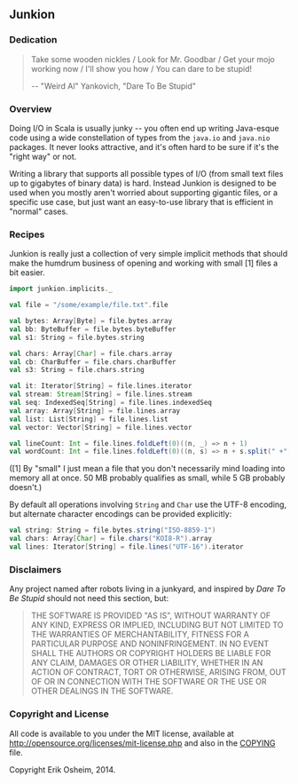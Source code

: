 ## Junkion

### Dedication

> Take some wooden nickles / Look for Mr. Goodbar /
> Get your mojo working now / I'll show you how /
> You can dare to be stupid!
>
> -- "Weird Al" Yankovich, "Dare To Be Stupid"

### Overview

Doing I/O in Scala is usually junky -- you often end up writing
Java-esque code using a wide constellation of types from the `java.io`
and `java.nio` packages. It never looks attractive, and it's often hard
to be sure if it's the "right way" or not.

Writing a library that supports all possible types of I/O (from small
text files up to gigabytes of binary data) is hard. Instead Junkion is
designed to be used when you mostly aren't worried about supporting
gigantic files, or a specific use case, but just want an easy-to-use
library that is efficient in "normal" cases.

### Recipes

Junkion is really just a collection of very simple implicit methods
that should make the humdrum business of opening and working with
small [1] files a bit easier.

```scala
import junkion.implicits._

val file = "/some/example/file.txt".file

val bytes: Array[Byte] = file.bytes.array
val bb: ByteBuffer = file.bytes.byteBuffer
val s1: String = file.bytes.string

val chars: Array[Char] = file.chars.array
val cb: CharBuffer = file.chars.charBuffer
val s3: String = file.chars.string

val it: Iterator[String] = file.lines.iterator
val stream: Stream[String] = file.lines.stream
val seq: IndexedSeq[String] = file.lines.indexedSeq
val array: Array[String] = file.lines.array
val list: List[String] = file.lines.list
val vector: Vector[String] = file.lines.vector

val lineCount: Int = file.lines.foldLeft(0)((n, _) => n + 1)
val wordCount: Int = file.lines.foldLeft(0)((n, s) => n + s.split(" +").length)
```

([1] By "small" I just mean a file that you don't necessarily mind
loading into memory all at once. 50 MB probably qualifies as small,
while 5 GB probably doesn't.)

By default all operations involving `String` and `Char` use the UTF-8
encoding, but alternate character encodings can be provided explicitly:

```scala
val string: String = file.bytes.string("ISO-8859-1")
val chars: Array[Char] = file.chars("KOI8-R").array
val lines: Iterator[String] = file.lines("UTF-16").iterator
```

### Disclaimers

Any project named after robots living in a junkyard, and inspired by
*Dare To Be Stupid* should not need this section, but:

> THE SOFTWARE IS PROVIDED "AS IS", WITHOUT WARRANTY OF ANY KIND, EXPRESS OR
> IMPLIED, INCLUDING BUT NOT LIMITED TO THE WARRANTIES OF MERCHANTABILITY,
> FITNESS FOR A PARTICULAR PURPOSE AND NONINFRINGEMENT. IN NO EVENT SHALL THE
> AUTHORS OR COPYRIGHT HOLDERS BE LIABLE FOR ANY CLAIM, DAMAGES OR OTHER
> LIABILITY, WHETHER IN AN ACTION OF CONTRACT, TORT OR OTHERWISE, ARISING FROM,
> OUT OF OR IN CONNECTION WITH THE SOFTWARE OR THE USE OR OTHER DEALINGS IN THE
> SOFTWARE. 

### Copyright and License

All code is available to you under the MIT license, available at
http://opensource.org/licenses/mit-license.php and also in the
[COPYING](COPYING) file.

Copyright Erik Osheim, 2014.
